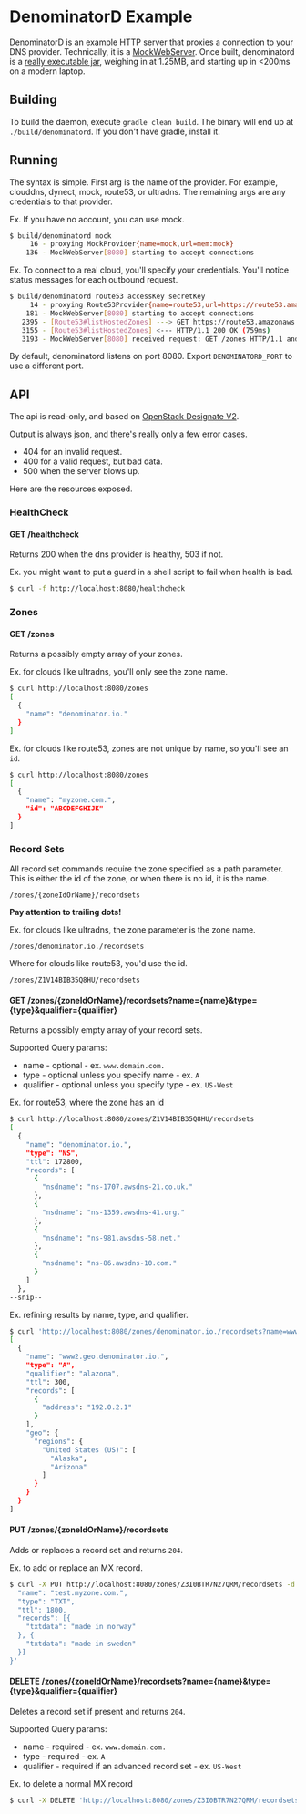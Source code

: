 # DenominatorD Example

DenominatorD is an example HTTP server that proxies a connection to your DNS provider.  Technically, it is a [MockWebServer](https://github.com/square/okhttp/tree/master/mockwebserver).  Once built, denominatord is a [really executable jar](http://skife.org/java/unix/2011/06/20/really_executable_jars.html), weighing in at 1.25MB, and starting up in <200ms on a modern laptop.

## Building
To build the daemon, execute `gradle clean build`.  The binary will end up at `./build/denominatord`.  If you don't have gradle, install it.

## Running
The syntax is simple.  First arg is the name of the provider.  For example, clouddns, dynect, mock, route53, or ultradns.  The remaining args are any credentials to that provider.

Ex. If you have no account, you can use mock.

```bash
$ build/denominatord mock
     16 - proxying MockProvider{name=mock,url=mem:mock}
    136 - MockWebServer[8080] starting to accept connections
```

Ex. To connect to a real cloud, you'll specify your credentials.  You'll notice status messages for each outbound request.

```bash
$ build/denominatord route53 accessKey secretKey
     14 - proxying Route53Provider{name=route53,url=https://route53.amazonaws.com}
    181 - MockWebServer[8080] starting to accept connections
   2395 - [Route53#listHostedZones] ---> GET https://route53.amazonaws.com/2012-12-12/hostedzone HTTP/1.1
   3155 - [Route53#listHostedZones] <--- HTTP/1.1 200 OK (759ms)
   3193 - MockWebServer[8080] received request: GET /zones HTTP/1.1 and responded: HTTP/1.1 200 OK
```

By default, denominatord listens on port 8080.  Export `DENOMINATORD_PORT` to use a different port.

## API
The api is read-only, and based on [OpenStack Designate V2](https://wiki.openstack.org/wiki/Designate/APIv2).

Output is always json, and there's really only a few error cases.
  * 404 for an invalid request.
  * 400 for a valid request, but bad data.
  * 500 when the server blows up.

Here are the resources exposed.

### HealthCheck

#### GET /healthcheck
Returns 200 when the dns provider is healthy, 503 if not.

Ex. you might want to put a guard in a shell script to fail when health is bad.
```bash
$ curl -f http://localhost:8080/healthcheck
```

### Zones

#### GET /zones
Returns a possibly empty array of your zones.

Ex. for clouds like ultradns, you'll only see the zone name.
```bash
$ curl http://localhost:8080/zones
[
  {
    "name": "denominator.io."
  }
]
```

Ex. for clouds like route53, zones are not unique by name, so you'll see an `id`.

```bash
$ curl http://localhost:8080/zones
[
  {
    "name": "myzone.com.",
    "id": "ABCDEFGHIJK"
  }
]
```

### Record Sets
All record set commands require the zone specified as a path parameter.  This is either the id of the zone,
or when there is no id, it is the name.

```
/zones/{zoneIdOrName}/recordsets
```

**Pay attention to trailing dots!**

Ex. for clouds like ultradns, the zone parameter is the zone name.

```
/zones/denominator.io./recordsets
```

Where for clouds like route53, you'd use the id.

```
/zones/Z1V14BIB35Q8HU/recordsets
```

#### GET /zones/{zoneIdOrName}/recordsets?name={name}&type={type}&qualifier={qualifier}
Returns a possibly empty array of your record sets.

Supported Query params:
  * name - optional - ex. `www.domain.com.`
  * type - optional unless you specify name - ex. `A`
  * qualifier - optional unless you specify type - ex. `US-West`

Ex. for route53, where the zone has an id

```bash
$ curl http://localhost:8080/zones/Z1V14BIB35Q8HU/recordsets
[
  {
    "name": "denominator.io.",
    "type": "NS",
    "ttl": 172800,
    "records": [
      {
        "nsdname": "ns-1707.awsdns-21.co.uk."
      },
      {
        "nsdname": "ns-1359.awsdns-41.org."
      },
      {
        "nsdname": "ns-981.awsdns-58.net."
      },
      {
        "nsdname": "ns-86.awsdns-10.com."
      }
    ]
  },
--snip--
```

Ex. refining results by name, type, and qualifier.

```bash
$ curl 'http://localhost:8080/zones/denominator.io./recordsets?name=www2.geo.denominator.io.&type=A&qualifier=alazona'
[
  {
    "name": "www2.geo.denominator.io.",
    "type": "A",
    "qualifier": "alazona",
    "ttl": 300,
    "records": [
      {
        "address": "192.0.2.1"
      }
    ],
    "geo": {
      "regions": {
        "United States (US)": [
          "Alaska",
          "Arizona"
        ]
      }
    }
  }
]
```

#### PUT /zones/{zoneIdOrName}/recordsets
Adds or replaces a record set and returns `204`.

Ex. to add or replace an MX record.
```bash
$ curl -X PUT http://localhost:8080/zones/Z3I0BTR7N27QRM/recordsets -d'{
  "name": "test.myzone.com.",
  "type": "TXT",
  "ttl": 1800,
  "records": [{
    "txtdata": "made in norway"
  }, {
    "txtdata": "made in sweden"
  }]
}'
```

#### DELETE /zones/{zoneIdOrName}/recordsets?name={name}&type={type}&qualifier={qualifier}
Deletes a record set if present and returns `204`.

Supported Query params:
  * name - required - ex. `www.domain.com.`
  * type - required - ex. `A`
  * qualifier - required if an advanced record set - ex. `US-West`

Ex. to delete a normal MX record

```bash
$ curl -X DELETE 'http://localhost:8080/zones/Z3I0BTR7N27QRM/recordsets?name=test.myzone.com.&type=TXT'
```
